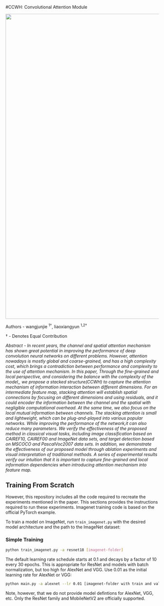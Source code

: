 #CCWH: Convolutional  Attention Module

<p float="left">
  <img src ="figures/CCWH.png"  width="1000"/>
</p>

Authors - wangjunjie <sup>1†</sup>, liaoxiangyun <sup>1,2†</sup>



† - Denotes Equal Contribution

*Abstract - In recent years, the channel and spatial attention mechanism has shown great potential in improving the performance of deep convolution neural networks on different problems. However, attention nowadays is mostly global and coarse-grained, and has a high complexity cost, which brings a contradiction between performance and complexity to the use of attention mechanism. In this paper, Through the fine-grained and local perspective, and considering the balance with the complexity of the model,, we propose a stacked structure(CCWH) to capture the attention mechanism of information interaction between different dimensions. For an intermediate feature map, stacking attention will establish spatial connections by focusing on different dimensions and using residuals, and it could encoder the information between the channel and the spatial with negligible computational overhead. At the same time, we also focus on the local mutual information between channels. The stacking attention is small and lightweight, which can be plug-and-played into various popular networks. While improving the performance of the network,it can also reduce many parameters. We verify the effectiveness of the proposed method in classical visual tasks, including image classification based on CAIREF10, CAIREF00 and ImageNet data sets, and target detection based on MSCOCO and PascalVoc2007 data sets. In addition, we demonstrate the effectiveness of our proposed model through ablation experiments and visual interpretation of traditional methods. A series of experimental results verify our intuition that it is important to capture fine-grained and local information dependencies when introducing attention mechanism into feature map.*

## Training From Scratch
However, this repository includes all the code required to recreate the experiments mentioned in the paper. This sections provides the instructions required to run these experiments. Imagenet training code is based on the official PyTorch example.

To train a model on ImageNet, run `train_imagenet.py` with the desired model architecture and the path to the ImageNet dataset:

### Simple Training

```bash
python train_imagenet.py -a resnet18 [imagenet-folder]
```

The default learning rate schedule starts at 0.1 and decays by a factor of 10 every 30 epochs. This is appropriate for ResNet and models with batch normalization, but too high for AlexNet and VGG. Use 0.01 as the initial learning rate for AlexNet or VGG:

```bash
python main.py -a alexnet --lr 0.01 [imagenet-folder with train and val folders]
```

Note, however, that we do not provide model defintions for AlexNet, VGG, etc. Only the ResNet family and MobileNetV2 are officially supported.
